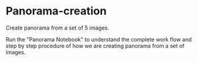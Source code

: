 # Panorama-creation
Create panorama from a set of 5 images.

Run the "Panorama Notebook" to understand the complete work flow and step by step procedure of how we are creating panorama from a set of images.
